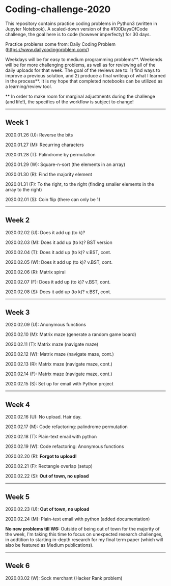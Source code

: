 # Coding-challenge-2020
This repository contains practice coding problems in Python3 (written in Jupyter Notebook). A scaled-down version of the #100DaysOfCode challenge, the goal here is to code (however imperfecty) for 30 days. 

Practice problems come from: Daily Coding Problem (https://www.dailycodingproblem.com/)  

Weekdays will be for easy to medium programming problems**.
Weekends will be for more challenging problems, as well as for reviewing all of the daily uploads for that week. The goal of the reviews are to: 1) find ways to improve a previous solution, and 2) produce a final writeup of what I learned in the process**. It is my hope that completed notebooks can be utilized as a learning/review tool. 

** In order to make room for marginal adjustments during the challenge (and life!), the specifics of the workflow is subject to change! 

------
Week 1
------
2020.01.26 (U): Reverse the bits 

2020.01.27 (M): Recurring characters

2020.01.28 (T): Palindrome by permutation

2020.01.29 (W): Square-n-sort (the elements in an array)

2020.01.30 (R): Find the majority element

2020.01.31 (F): To the right, to the right (finding smaller elements in the array to the right)

2020.02.01 (S): Coin flip (there can only be 1) 

------
Week 2
------
2020.02.02 (U): Does it add up (to k)?

2020.02.03 (M): Does it add up (to k)? BST version

2020.02.04 (T): Does it add up (to k)? v.BST, cont.

2020.02.05 (W): Does it add up (to k)? v.BST, cont.

2020.02.06 (R): Matrix spiral

2020.02.07 (F): Does it add up (to k)? v.BST, cont.

2020.02.08 (S): Does it add up (to k)? v.BST, cont.

------
Week 3
------
2020.02.09 (U): Anonymous functions

2020.02.10 (M): Matrix maze (generate a random game board) 

2020.02.11 (T): Matrix maze (navigate maze) 

2020.02.12 (W): Matrix maze (navigate maze, cont.) 

2020.02.13 (R): Matrix maze (navigate maze, cont.) 

2020.02.14 (F): Matrix maze (navigate maze, cont.) 

2020.02.15 (S): Set up for email with Python project

------
Week 4
------
2020.02.16 (U): No upload. Hair day. 

2020.02.17 (M): Code refactoring: palindrome permutation

2020.02.18 (T): Plain-text email with python 

2020.02.19 (W): Code refactoring: Anonymous functions

2020.02.20 (R): **Forgot to upload!** 

2020.02.21 (F): Rectangle overlap (setup) 

2020.02.22 (S): **Out of town, no upload**

------
Week 5
------

2020.02.23 (U): **Out of town, no upload**

2020.02.24 (M): Plain-text email with python (added documentation) 

**No new problems till W6:** Outside of being out of town for the majority of the week, I'm taking this time to focus on unexpected research challenges, in addtition to starting in-depth research for my final term paper (which will also be featured as Medium publications). 

------
Week 6
------

2020.03.02 (W): Sock merchant (Hacker Rank problem)  
